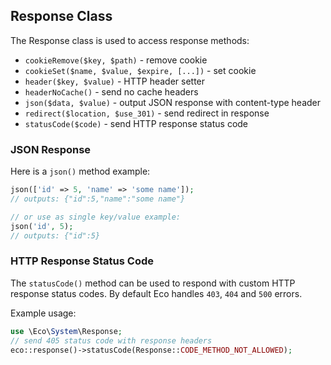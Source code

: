 ## Response Class
The Response class is used to access response methods:
- `cookieRemove($key, $path)` - remove cookie
- `cookieSet($name, $value, $expire, [...])` - set cookie
- `header($key, $value)` - HTTP header setter
- `headerNoCache()` - send no cache headers
- `json($data, $value)` - output JSON response with content-type header
- `redirect($location, $use_301)` - send redirect in response
- `statusCode($code)` - send HTTP response status code


### JSON Response
Here is a `json()` method example:
```php
json(['id' => 5, 'name' => 'some name']);
// outputs: {"id":5,"name":"some name"}

// or use as single key/value example:
json('id', 5);
// outputs: {"id":5}
```

### HTTP Response Status Code
The `statusCode()` method can be used to respond with custom HTTP response status codes. By default Eco handles `403`, `404` and `500` errors.

Example usage:
```php
use \Eco\System\Response;
// send 405 status code with response headers
eco::response()->statusCode(Response::CODE_METHOD_NOT_ALLOWED);
```